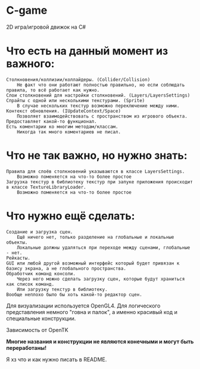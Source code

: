 # C-game

2D игра/игровой движок на C#

# Что есть на данный момент из важного:
	Столкновения/коллизии/коллайдеры. (Collider/Collision)
		Не факт что они работают полностью правильно, но если соблюдать правила, то всё работает как нужно.
	Слои столкновений для настройки столкновений. (Layers/LayersSettings)
	Спрайты с одной или несколькими текстурами. (Sprite)
		В случае нескольких текстур возможно переключение между ними.
	Контекст обновления. (IUpdateContext/Space)
		Позволяет взаимодействовать с пространством из игрового объекта. Предоставляет какой-то функционал.
	Есть коментарии ко многим методам/классам.
		Никогда так много коментариев не писал.
	
# Что не так важно, но нужно знать:
	Правила для слоёв столкновений указываются в классе LayersSettings.
		Возможно поменяется на что-то более простое
	Загрузка текстур в библиотеку текстур при запуке приложения происходит в классе TextureLibraryLoader.
		Возможно поменяется на что-то более простое
	
# Что нужно ещё сделать:
	Создание и загрузка сцен.
		Ещё ничего нет, только разделение на глобальные и локальные объекты.
		Локальные должны удаляться при переходе между сценами, глобальные - нет.
	Рейкасты.
	GUI или любой другой возможный интерфейс который будет привязан к базису экрана, а не глобального пространства.
	Обработчик команд консоли.
		Через него можно сделать загрузку сцен, которые будут храниться как список команд.
		Или загрузку текстур в библиотеку.
	Вообще неплохо было бы хоть какой-то редактор сцен.
	
Для визуализации используется OpenGL4.
Для логического представления немного "говна и палок", а именно красивый код и специальные конструкции.

Зависимость от OpenTK

__Многие названия и конструкции не являются конечными и могут быть переработаны!__

Я хз что и как нужно писать в README.
